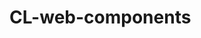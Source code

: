

# CL-web-components

<link href="./pagefind/pagefind-ui.css" rel="stylesheet">

<script src="./pagefind/pagefind-ui.js" type="text/javascript"></script>

<div id="search"></div>

<script>
const u = URL.parse(window.location.href);
const basePath = u.pathname.replace(/search.html$/g, '');

// Function to extract query parameters from the URL
function getQueryParam(name) {
  const urlParams = new URLSearchParams(window.location.search);
  return urlParams.get(name);
}

// Extract the query parameter
const searchQuery = getQueryParam('q');

window.addEventListener('DOMContentLoaded', (event) => {
    const searchUI = new PagefindUI({ 
            element: "#search",
<<<<<<< HEAD
<<<<<<< HEAD
            basePath: "./",
=======
            baseUrl: basePath
<<<<<<< HEAD
>>>>>>> 415fa1fd2774830c9f3ade7bf6f65212fe938733
        });
=======
>>>>>>> 2addc417e075fcc78118a6dc2b5ad7faf70fc673
=======
            baseUrl: basePath
>>>>>>> 0b81a8fc9a3721be595572468709a56d00fbb220
    });
    console.dir(searchUI);
    if (searchQuery) {
        searchUI.triggerSearch(searchQuery);
    }
});
</script>
